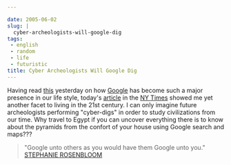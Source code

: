 ```yaml
---

date: 2005-06-02
slug: |
  cyber-archeologists-will-google-dig
tags:
 - english
 - random
 - life
 - futuristic
title: Cyber Archeologists Will Google Dig
---
```


Having read
[this](http://usefulinc.com/edd/blog/contents/2005/06/02-search/read)
yesterday on how [Google](http://www.google.com) has become such a major
presence in our life style, today's
[article](http://www.nytimes.com/2005/06/02/fashion/thursdaystyles/02GOOGLE.html?pagewanted=2&ei=5088&en=5569dd85c4dfd7e8&ex=1275364800&partner=rssnyt&emc=rss)
in the [NY Times](http://www.nytimes.com) showed me yet another facet to
living in the 21st century. I can only imagine future archeologists
performing "cyber-digs" in order to study civilizations from our time.
Why travel to Egypt if you can uncover everything there is to know about
the pyramids from the confort of your house using Google search and
maps???

> \"Google unto others as you would have them Google unto you.\"
> [STEPHANIE
> ROSENBLOOM](http://query.nytimes.com/search/query?ppds=bylL&v1=STEPHANIE%20ROSENBLOOM&fdq=19960101&td=sysdate&sort=newest&ac=STEPHANIE%20ROSENBLOOM&inline=nyt-per)
